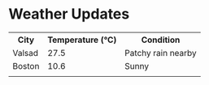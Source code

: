 # Weather Updates

<!-- WEATHER-UPDATE-START -->
<table><tr><th>City</th><th>Temperature (°C)</th><th>Condition</th></tr><tr><td>Valsad</td><td>27.5</td><td>Patchy rain nearby</td></tr><tr><td>Boston</td><td>10.6</td><td>Sunny</td></tr><tr><td></td><td></td><td></td></tr></table>
<!-- WEATHER-UPDATE-END -->
